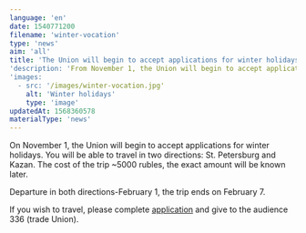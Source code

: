 ```yaml
---
language: 'en'
date: 1540771200
filename: 'winter-vocation'
type: 'news'
aim: 'all'
title: 'The Union will begin to accept applications for winter holidays'
'description: 'From November 1, the Union will begin to accept applications for winter holidays. You can...'
'images:
  - src: '/images/winter-vocation.jpg'
    alt: 'Winter holidays'
    type: 'image'
updatedAt: 1568360578
materialType: 'news'
---
```

On November 1, the Union will begin to accept applications for winter holidays. You will be able to travel in two directions: St. Petersburg and Kazan. The cost of the trip ~5000 rubles, the exact amount will be known later.

Departure in both directions-February 1, the trip ends on February 7.

If you wish to travel, please complete [application](https://vk.com/doc24974484_479726734?hash=8f302105510d9201fb&dl=8eca949b3dce2da3d5) and give to the audience 336 (trade Union).
